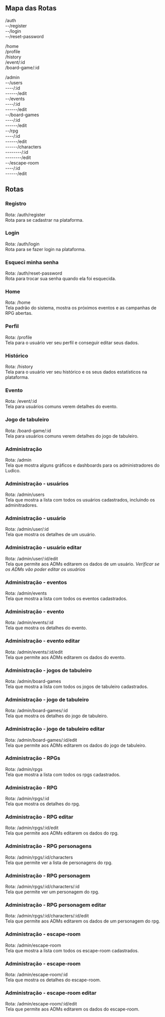 ## Mapa das Rotas

/auth  
--/register  
--/login  
--/reset-password 

/home  
/profile  
/history  
/event/:id  
/board-game/:id  

/admin  
--/users  
----/:id  
------/edit  
--/events  
----/:id  
------/edit  
--/board-games  
----/:id  
------/edit  
--/rpg  
----/:id  
------/edit  
------/characters  
--------/:id  
--------/edit  
--/escape-room  
----/:id  
------/edit  


## Rotas

### Registro
Rota: /auth/register  
Rota para se cadastrar na plataforma.

### Login
Rota: /auth/login  
Rota para se fazer login na plataforma.

### Esqueci minha senha
Rota: /auth/reset-password   
Rota para trocar sua senha quando ela foi esquecida.

### Home
Rota: /home   
Tela padrão do sistema, mostra os próximos eventos e as campanhas de RPG abertas.

### Perfil
Rota: /profile  
Tela para o usuário ver seu perfil e conseguir editar seus dados.

### Histórico
Rota: /history   
Tela para o usuário ver seu histórico e os seus dados estatísticos na plataforma.

### Evento
Rota: /event/:id   
Tela para usuários comuns verem detalhes do evento.

### Jogo de tabuleiro
Rota: /board-game/:id   
Tela para usuários comuns verem detalhes do jogo de tabuleiro.

### Administração
Rota: /admin  
Tela que mostra alguns gráficos e dashboards para os administradores do Ludico.

### Administração - usuários
Rota: /admin/users   
Tela que mostra a lista com todos os usuários cadastrados, incluindo os adminitradores.

### Administração - usuário
Rota: /admin/user/:id  
Tela que mostra os detalhes de um usuário.

### Administração - usuário editar
Rota: /admin/user/:id/edit  
Tela que permite aos ADMs editarem os dados de um usuário.
*Verificar se os ADMs vão poder editar os usuários*

### Administração - eventos
Rota: /admin/events   
Tela que mostra a lista com todos os eventos cadastrados.

### Administração - evento
Rota: /admin/events/:id  
Tela que mostra os detalhes do evento.

### Administração - evento editar
Rota: /admin/events/:id/edit  
Tela que permite aos ADMs editarem os dados do evento.

### Administração - jogos de tabuleiro
Rota: /admin/board-games    
Tela que mostra a lista com todos os jogos de tabuleiro cadastrados.

### Administração - jogo de tabuleiro
Rota: /admin/board-games/:id  
Tela que mostra os detalhes do jogo de tabuleiro.

### Administração - jogo de tabuleiro editar
Rota: /admin/board-games/:id/edit  
Tela que permite aos ADMs editarem os dados do jogo de tabuleiro.

### Administração - RPGs
Rota: /admin/rpgs   
Tela que mostra a lista com todos os rpgs cadastrados.

### Administração - RPG
Rota: /admin/rpgs/:id  
Tela que mostra os detalhes do rpg.

### Administração - RPG editar
Rota: /admin/rpgs/:id/edit  
Tela que permite aos ADMs editarem os dados do rpg.

### Administração - RPG personagens
Rota: /admin/rpgs/:id/characters  
Tela que permite ver a lista de personagens do rpg.

### Administração - RPG personagem
Rota: /admin/rpgs/:id/characters/:id  
Tela que permite ver um personagem do rpg.

### Administração - RPG personagem editar
Rota: /admin/rpgs/:id/characters/:id/edit  
Tela que permite aos ADMs editarem os dados de um personagem do rpg.

### Administração - escape-room
Rota: /admin/escape-room   
Tela que mostra a lista com todos os escape-room cadastrados.

### Administração - escape-room
Rota: /admin/escape-room/:id  
Tela que mostra os detalhes do escape-room.

### Administração - escape-room editar
Rota: /admin/escape-room/:id/edit  
Tela que permite aos ADMs editarem os dados do escape-room.
